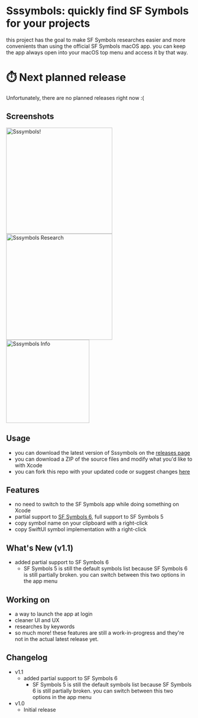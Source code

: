 # Sssymbols: quickly find SF Symbols for your projects
this project has the goal to make SF Symbols researches easier and more convenients than using the official SF Symbols macOS app.
you can keep the app always open into your macOS top menu and access it by that way.

# ⏱️ Next planned release
Unfortunately, there are no planned releases right now :(

## Screenshots
<img width="287" alt="Sssymbols!" src="https://github.com/ddvniele/Sssymbols/assets/80768380/7859bf65-708e-4a3f-8a27-f64586d1c2a9">
<img width="287" alt="Sssymbols Research" src="https://github.com/ddvniele/Sssymbols/assets/80768380/12d9fdc2-b202-4f72-95e6-caa4cca15a77">
<img width="225" alt="Sssymbols Info" src="https://github.com/ddvniele/Sssymbols/assets/80768380/dfa0196b-40f8-49ac-9353-54df0ade234e">

## Usage
- you can download the latest version of Sssymbols on the [releases page](https://github.com/ddvniele/Sssymbols/releases)
- you can download a ZIP of the source files and modify what you'd like to with Xcode
- you can fork this repo with your updated code or suggest changes [here](https://github.com/ddvniele/Sssymbols/pulls)

## Features
- no need to switch to the SF Symbols app while doing something on Xcode
- partial support to [SF Symbols 6](https://developer.apple.com/sf-symbols/), full support to SF Symbols 5
- copy symbol name on your clipboard with a right-click
- copy SwiftUI symbol implementation with a right-click

## What's New (v1.1)
- added partial support to SF Symbols 6
  - SF Symbols 5 is still the default symbols list because SF Symbols 6 is still partially broken. you can switch between this two options in the app menu

## Working on
- a way to launch the app at login
- cleaner UI and UX
- researches by keywords
- so much more!
these features are still a work-in-progress and they're not in the actual latest release yet.

## Changelog
- v1.1
  - added partial support to SF Symbols 6
    - SF Symbols 5 is still the default symbols list because SF Symbols 6 is still partially broken. you can switch between this two options in the app menu
- v1.0
  - Initial release
